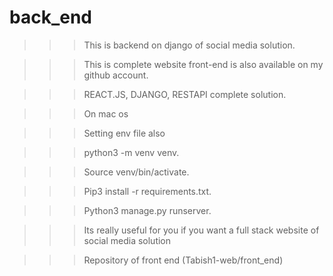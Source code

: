 # back_end
 
>>> This is backend on django of social media solution. 

>>> This is complete website front-end is also available on my github account.

>>> REACT.JS, DJANGO, RESTAPI complete solution.

>>> On mac os 

>>> Setting env file also

>>> python3 -m venv venv.
    
>>> Source venv/bin/activate.
    
>>> Pip3 install -r requirements.txt.
    
>>> Python3 manage.py runserver.
    
>>> Its really useful for you if you want a full stack website of social media solution

>>> Repository of front end (Tabish1-web/front_end) 
